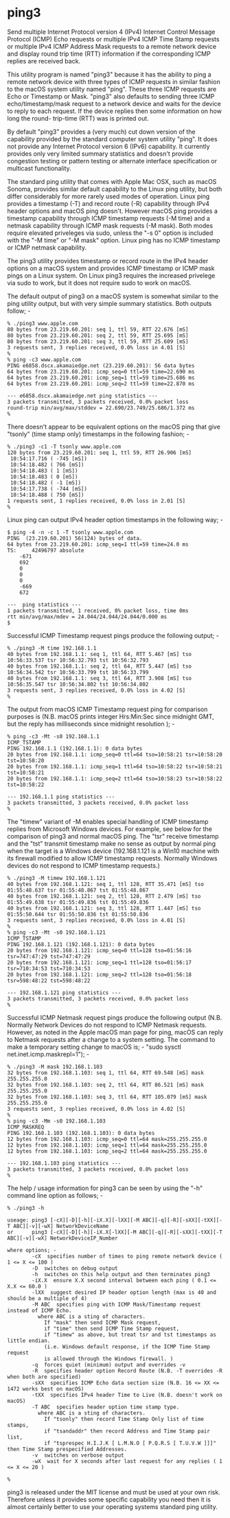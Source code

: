 # ping3
Send multiple Internet Protocol version 4 (IPv4) Internet
Control Message Protocol (ICMP) Echo requests or multiple
IPv4 ICMP Time Stamp requests or multiple IPv4 ICMP Address
Mask requests to a remote network device and display round
trip time (RTT) information if the corresponding ICMP
replies are received back.

This utility program is named "ping3" because it has the ability
to ping a remote network device with three types of ICMP requests
in similar fashion to the macOS system utility named "ping". These
three ICMP requests are Echo or Timestamp or Mask. "ping3" also
defaults to sending three ICMP echo/timestamp/mask request to a
network device and waits for the device to reply to each request.
If the device replies then some information on how long the round-
trip-time (RTT) was is printed out.

By default "ping3" provides a (very much) cut down version of the
capability provided by the standard computer system utility "ping".
It does not provide any Internet Protocol version 6 (IPv6) capability.
It currently provides only very limited summary statistics and doesn't
provide congestion testing or pattern testing or alternate interface
specification or multicast functionality.

The standard ping utility that comes with Apple Mac OSX, such as
macOS Sonoma, provides similar default capability to the Linux ping
utility, but both differ considerably for more rarely used modes of
operation. Linux ping provides a timestamp (-T) and record route
(-R) capability through IPv4 header options and macOS ping doesn't.
However macOS ping provides a timestamp capability through ICMP
timestamp requests (-M time) and a netmask capability through
ICMP mask requests (-M mask). Both modes require elevated priveleges
via sudo, unless the "-s 0" option is included with the "-M time"
or "-M mask" option. Linux ping has no ICMP timestamp or ICMP netmask
capability.

The ping3 utility provides timestamp or record route in the IPv4
header options on a macOS system and provides ICMP timestamp or
ICMP mask pings on a Linux system. On Linux ping3 requires the
increased privelege via sudo to work, but it does not require
sudo to work on macOS.

The default output of ping3 on a macOS system is somewhat similar
to the ping utility output, but with very simple summary statistics.
Both outputs follow; -
```
% ./ping3 www.apple.com
80 bytes from 23.219.60.201: seq 1, ttl 59, RTT 22.676 [mS]
80 bytes from 23.219.60.201: seq 2, ttl 59, RTT 25.695 [mS]
80 bytes from 23.219.60.201: seq 3, ttl 59, RTT 25.609 [mS]
3 requests sent, 3 replies received, 0.0% loss in 4.01 [S]
%
% ping -c3 www.apple.com
PING e6858.dscx.akamaiedge.net (23.219.60.201): 56 data bytes
64 bytes from 23.219.60.201: icmp_seq=0 ttl=59 time=22.690 ms
64 bytes from 23.219.60.201: icmp_seq=1 ttl=59 time=25.686 ms
64 bytes from 23.219.60.201: icmp_seq=2 ttl=59 time=22.870 ms

--- e6858.dscx.akamaiedge.net ping statistics ---
3 packets transmitted, 3 packets received, 0.0% packet loss
round-trip min/avg/max/stddev = 22.690/23.749/25.686/1.372 ms
%
```
There doesn't appear to be equivalent options on the macOS ping
that give "tsonly" (time stamp only) timestamps in the following fashion; -
```
% ./ping3 -c1 -T tsonly www.apple.com
120 bytes from 23.219.60.201: seq 1, ttl 59, RTT 26.906 [mS]
 10:54:17.716 ( -745 [mS])
 10:54:18.482 ( 766 [mS])
 10:54:18.483 ( 1 [mS])
 10:54:18.483 ( 0 [mS])
 10:54:18.482 ( -1 [mS])
 10:54:17.738 ( -744 [mS])
 10:54:18.488 ( 750 [mS])
1 requests sent, 1 replies received, 0.0% loss in 2.01 [S]
%
```
Linux ping can output IPv4 header option timestamps in the
following way; -
```
$ ping -4 -n -c 1 -T tsonly www.apple.com
PING  (23.219.60.201) 56(124) bytes of data.
64 bytes from 23.219.60.201: icmp_seq=1 ttl=59 time=24.0 ms
TS: 	42496797 absolute
	-671
	692
	0
	0
	0
	-669
	672

---  ping statistics ---
1 packets transmitted, 1 received, 0% packet loss, time 0ms
rtt min/avg/max/mdev = 24.044/24.044/24.044/0.000 ms
$
```
Successful ICMP Timestamp request pings produce the following output; -
```
% ./ping3 -M time 192.168.1.1 
40 bytes from 192.168.1.1: seq 1, ttl 64, RTT 5.467 [mS] tso 10:56:33.537 tsr 10:56:32.793 tst 10:56:32.793
40 bytes from 192.168.1.1: seq 2, ttl 64, RTT 5.447 [mS] tso 10:56:34.542 tsr 10:56:33.799 tst 10:56:33.799
40 bytes from 192.168.1.1: seq 3, ttl 64, RTT 3.908 [mS] tso 10:56:35.547 tsr 10:56:34.802 tst 10:56:34.802
3 requests sent, 3 replies received, 0.0% loss in 4.02 [S]
%
```
The output from macOS ICMP Timestamp request ping for
comparison purposes is (N.B. macOS prints integer Hrs:Min:Sec
since midnight GMT, but the reply has milliseconds since midnight
resolution ); -
```
% ping -c3 -Mt -s0 192.168.1.1
ICMP_TSTAMP
PING 192.168.1.1 (192.168.1.1): 0 data bytes
20 bytes from 192.168.1.1: icmp_seq=0 ttl=64 tso=10:58:21 tsr=10:58:20 tst=10:58:20
20 bytes from 192.168.1.1: icmp_seq=1 ttl=64 tso=10:58:22 tsr=10:58:21 tst=10:58:21
20 bytes from 192.168.1.1: icmp_seq=2 ttl=64 tso=10:58:23 tsr=10:58:22 tst=10:58:22

--- 192.168.1.1 ping statistics ---
3 packets transmitted, 3 packets received, 0.0% packet loss
%
```
The "timew" variant of -M enables special handling of ICMP timestamp replies from
Microsoft Windows devices. For example, see below for the comparison of ping3 and
normal macOS ping. The "tsr" receive timestamp and the "tst" transmit timestamp
make no sense as output by normal ping when the target is a Windows device
(192.168.1.121 is a Win10 machine with its firewall modified to allow ICMP timestamp
requests. Normally Windows devices do not respond to ICMP timestamp requests.)
```
% ./ping3 -M timew 192.168.1.121
40 bytes from 192.168.1.121: seq 1, ttl 128, RTT 35.471 [mS] tso 01:55:48.637 tsr 01:55:48.867 tst 01:55:48.867
40 bytes from 192.168.1.121: seq 2, ttl 128, RTT 2.479 [mS] tso 01:55:49.638 tsr 01:55:49.836 tst 01:55:49.836
40 bytes from 192.168.1.121: seq 3, ttl 128, RTT 1.447 [mS] tso 01:55:50.644 tsr 01:55:50.836 tst 01:55:50.836
3 requests sent, 3 replies received, 0.0% loss in 4.01 [S]
%
% ping -c3 -Mt -s0 192.168.1.121
ICMP_TSTAMP
PING 192.168.1.121 (192.168.1.121): 0 data bytes
20 bytes from 192.168.1.121: icmp_seq=0 ttl=128 tso=01:56:16 tsr=747:47:29 tst=747:47:29
20 bytes from 192.168.1.121: icmp_seq=1 ttl=128 tso=01:56:17 tsr=710:34:53 tst=710:34:53
20 bytes from 192.168.1.121: icmp_seq=2 ttl=128 tso=01:56:18 tsr=598:48:22 tst=598:48:22

--- 192.168.1.121 ping statistics ---
3 packets transmitted, 3 packets received, 0.0% packet loss
% 
```
Successful ICMP Netmask request pings produce the following output (N.B. Normally
Network Devices do not respond to ICMP Netmask requests. However, as noted in the
Apple macOS man page for ping, macOS can reply to Netmask requests after a change
to a system setting. The command to make a temporary setting change to macOS is; -
"sudo sysctl net.inet.icmp.maskrepl=1"); -
```
% ./ping3 -M mask 192.168.1.103
32 bytes from 192.168.1.103: seq 1, ttl 64, RTT 69.548 [mS] mask 255.255.255.0
32 bytes from 192.168.1.103: seq 2, ttl 64, RTT 86.521 [mS] mask 255.255.255.0
32 bytes from 192.168.1.103: seq 3, ttl 64, RTT 105.079 [mS] mask 255.255.255.0
3 requests sent, 3 replies received, 0.0% loss in 4.02 [S]
%
% ping -c3 -Mm -s0 192.168.1.103
ICMP_MASKREQ
PING 192.168.1.103 (192.168.1.103): 0 data bytes
12 bytes from 192.168.1.103: icmp_seq=0 ttl=64 mask=255.255.255.0
12 bytes from 192.168.1.103: icmp_seq=1 ttl=64 mask=255.255.255.0
12 bytes from 192.168.1.103: icmp_seq=2 ttl=64 mask=255.255.255.0

--- 192.168.1.103 ping statistics ---
3 packets transmitted, 3 packets received, 0.0% packet loss
%
```
The help / usage information for ping3 can be seen by using the "-h"
command line option as follows; -
```
% ./ping3 -h

useage: ping3 [-cX][-D][-h][-iX.X][-lXX][-M ABC][-q][-R][-sXX][-tXX][-T ABC][-v][-wX] NetworkDeviceName
or      ping3 [-cX][-D][-h][-iX.X[-lXX][-M ABC][-q][-R][-sXX][-tXX][-T ABC][-v][-wX] NetworkDeviceIP_Number

where options; -
        -cX  specifies number of times to ping remote network device ( 1 <= X <= 100 )
        -D  switches on debug output
        -h  switches on this help output and then terminates ping3
        -iX.X  ensure X.X second interval between each ping ( 0.1 <= X.X <= 60.0 )
        -lXX  suggest desired IP header option length (max is 40 and should be a multiple of 4)
        -M ABC  specifies ping with ICMP Mask/Timestamp request instead of ICMP Echo.
          where ABC is a sting of characters.
            If "mask" then send ICMP Mask request,
            if "time" then send ICMP Time Stamp request,
            if "timew" as above, but treat tsr and tst timestamps as little endian.
            (i.e. Windows default response, if the ICMP Time Stamp request
            is allowed through the Windows firewall. )
        -q  forces quiet (minimum) output and overrides -v
        -R  specifies header option Record Route (N.B. -T overrides -R when both are specified)
        -sXX  specifies ICMP Echo data section size (N.B. 16 <= XX <= 1472 works best on macOS)
        -tXX  specifies IPv4 header Time to Live (N.B. doesn't work on macOS)
        -T ABC  specifies header option time stamp type.
          where ABC is a sting of characters.
            If "tsonly" then record Time Stamp Only list of time stamps,
            if "tsandaddr" then record Address and Time Stamp pair list,
            if "tsprespec H.I.J.K [ L.M.N.O [ P.Q.R.S [ T.U.V.W ]]]" then Time Stamp prespecified Addresses.
        -v  switches on verbose output
        -wX  wait for X seconds after last request for any replies ( 1 <= X <= 20 )

%
```
ping3 is released under the MIT license and must be used at your own risk.
Therefore unless it provides some specific capability you need then it is
almost certainly better to use your operating systems standard ping utility.
